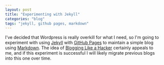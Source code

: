 ```yaml
---
layout: post
title: "Experimenting with Jekyll"
categories: "blog"
tags: "jekyll, github pages, markdown"
---
```

I've decided that Wordpress is really overkill for what I need, so I'm going to
experiment with using [Jekyll](https://jekyllrb.com/) with [GitHub
Pages](https://pages.github.com/) to maintain a simple blog using
[Markdown](https://en.wikipedia.org/wiki/Markdown). The idea of [Blogging Like a
Hacker](http://tom.preston-werner.com/2008/11/17/blogging-like-a-hacker.html)
certainly appeals to me, and if this experiment is successful I will likely
migrate previous blogs into this one over time.
